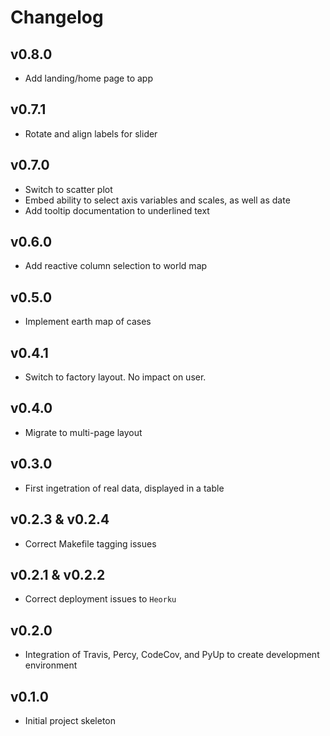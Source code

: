 Changelog
=========

v0.8.0
------

- Add landing/home page to app

v0.7.1
------

- Rotate and align labels for slider

v0.7.0
------

- Switch to scatter plot
- Embed ability to select axis variables and scales, as well as date
- Add tooltip documentation to underlined text

v0.6.0
------

- Add reactive column selection to world map


v0.5.0
------

- Implement earth map of cases

v0.4.1
------

- Switch to factory layout. No impact on user.

v0.4.0
------

- Migrate to multi-page layout

v0.3.0
------

- First ingetration of real data, displayed in a table

v0.2.3 & v0.2.4
---------------

- Correct Makefile tagging issues

v0.2.1 & v0.2.2
---------------

- Correct deployment issues to `Heorku`

v0.2.0
------

- Integration of Travis, Percy, CodeCov, and PyUp to create development environment

v0.1.0
------

- Initial project skeleton
